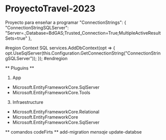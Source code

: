 # ProyectoTravel-2023
Proyecto para enseñar a programar
"ConnectionStrings": {
    "ConnectionStringSQLServer": "Server=.;Database=BdGAS;Trusted_Connection=True;MultipleActiveResultSets=true"
  },
  
  
#region Context SQL 
            services.AddDbContext<DataContext>(opt =>
            {
                opt.UseSqlServer(this.Configuration.GetConnectionString("ConnectionStringSQLServer"));
            });
#endregion
  
** Pluguins ** 
  
1. App
- Microsoft.EntityFrameworkCore.SqlServer
- Microsoft.EntityFrameworkCore.Tools 

3. Infraestructure
- Microsoft.EntityFrameworkCore.Relational
- Microsoft.EntityFrameworkCore
- Microsoft.EntityFrameworkCore.SqlServer


** comandos codeFirts **
add-migration  _mensaje_
update-databse
